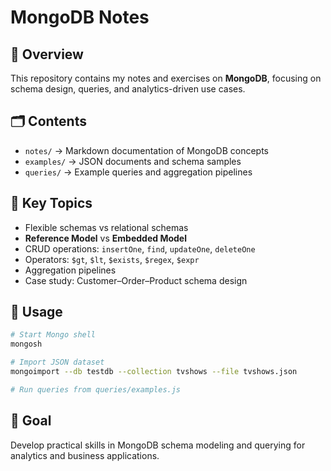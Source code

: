 # MongoDB Notes

## 📖 Overview

This repository contains my notes and exercises on **MongoDB**, focusing on schema design, queries, and analytics-driven use cases.

## 🗂 Contents

* `notes/` → Markdown documentation of MongoDB concepts
* `examples/` → JSON documents and schema samples
* `queries/` → Example queries and aggregation pipelines

## 🔑 Key Topics

* Flexible schemas vs relational schemas
* **Reference Model** vs **Embedded Model**
* CRUD operations: `insertOne`, `find`, `updateOne`, `deleteOne`
* Operators: `$gt`, `$lt`, `$exists`, `$regex`, `$expr`
* Aggregation pipelines
* Case study: Customer–Order–Product schema design

## 🚀 Usage

```bash
# Start Mongo shell
mongosh

# Import JSON dataset
mongoimport --db testdb --collection tvshows --file tvshows.json

# Run queries from queries/examples.js
```

## 🎯 Goal

Develop practical skills in MongoDB schema modeling and querying for analytics and business applications.
